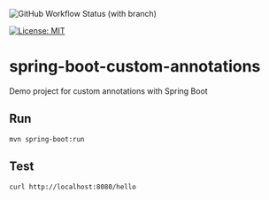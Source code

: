 ![GitHub Workflow Status (with branch)](https://img.shields.io/github/actions/workflow/status/claudioaltamura/spring-boot-custom-annotations/ci.yml?branch=main)

[![License: MIT](https://img.shields.io/badge/License-MIT-yellow.svg)](https://opensource.org/licenses/MIT)

# spring-boot-custom-annotations
Demo project for custom annotations with Spring Boot

## Run

    mvn spring-boot:run

## Test

    curl http://localhost:8080/hello